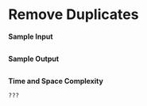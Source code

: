 # Remove Duplicates

**Sample Input**

```javascript

```

**Sample Output**

```javascript

```

**Time and Space Complexity**

```bash
???
```

